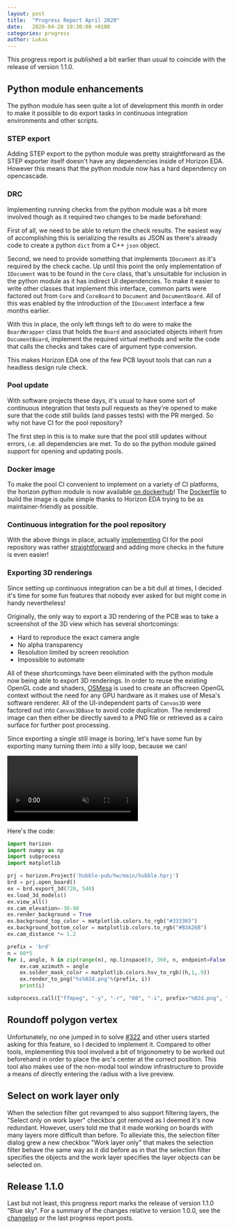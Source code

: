 ```yaml
---
layout: post
title:  "Progress Report April 2020"
date:   2020-04-28 19:30:00 +0100
categories: progress
author: Lukas
---
```


This progress report is published a bit earlier than usual to coincide
with the release of version 1.1.0.

## Python module enhancements

The python module has seen quite a lot of development this month in
order to make it possible to do export tasks in continuous integration
environments and other scripts.

### STEP export

Adding STEP export to the python module was pretty straightforward as
the STEP exporter itself doesn't have any dependencies inside
of Horizon EDA. However this means that the python module now has a
hard dependency on opencascade.

### DRC

Implementing running checks from the python module was a bit more involved though as
it required two changes to be made beforehand:

First of all, we
need to be able to return the check results. The easiest way of
accomplishing this is serializing the results as JSON as there's already
code to create a python `dict` from a C++ `json` object.

Second, we need to provide something that implements `IDocument` as
it's required by the check cache. Up until this point the only
implementation of `IDocument` was to be found in the `Core` class,
that's unsuitable for inclusion in the python module as it has indirect
UI dependencies. To make it easier to write other classes that
implement this interface, common parts were factored out from
`Core` and `CoreBoard` to `Document` and `DocumentBoard`.
All of this was enabled by the introduction of
the `IDocument` interface a few months earlier.

With this in place, the only left things left to do were to make the
`BoardWrapper` class that holds the `Board` and
associated objects inherit from `DocumentBoard`, implement the
required virtual methods and write the code that calls the checks and
takes care of argument type conversion.

This makes Horizon EDA one of the few PCB layout tools that can run a
headless design rule check.

### Pool update

With software projects these days, it's usual to have some sort of
continuous integration that tests pull requests as they're opened to
make sure that the code still builds (and passes tests) with the PR
merged. So why not have CI for the pool repository?

The first step in this is to make sure that the pool still updates
without errors, i.e. all dependencies are met. To do so the python
module gained support for opening and updating pools.

### Docker image

To make the pool CI convenient to implement on a variety of CI
platforms, the horizon python module is now available [on
dockerhub](https://hub.docker.com/repository/docker/horizoneda/horizon/)!
The
[Dockerfile](https://github.com/horizon-eda/horizon/blob/master/Dockerfile) to build the image is quite simple
thanks to Horizon EDA trying to be as maintainer-friendly as possible.

### Continuous integration for the pool repository

With the above things in place, actually
[implementing](https://github.com/horizon-eda/horizon-pool/tree/master/scripts/ci) CI for the pool
repository was rather
[straightforward](https://github.com/horizon-eda/horizon-pool/blob/master/.github/workflows/all.yml)
and adding more checks in the future is even easier!

### Exporting 3D renderings

Since setting up continuous integration can be a bit dull at times, I
decided it's time for some fun features that nobody ever asked for but
might come in handy nevertheless!

Originally, the only way to export a
3D rendering of the PCB was to take a screenshot of the 3D view which has
several shortcomings:

 - Hard to reproduce the exact camera angle
 - No alpha transparency
 - Resolution limited by screen resolution
 - Impossible to automate

All of these shortcomings have been eliminated with the python module now
being able to export 3D renderings. In order to reuse the existing
OpenGL code and shaders, [OSMesa](https://www.mesa3d.org/osmesa.html)
is used to create an offscreen OpenGL context without the need for any
GPU hardware as it makes use of Mesa's software renderer. All of the UI-independent parts of `Canvas3D` were
factored out into `Canvas3DBase` to avoid code duplication.
The rendered image can then either be
directly saved to a PNG file or retrieved as a cairo surface for
further post processing.

Since exporting a single still image is boring, let's have some fun by
exporting many turning them into a silly loop, because we can!

<video muted controls loop style="max-width:100%;">
  <source src="/assets/brd.mp4">
</video>

Here's the code:

```python
import horizon
import numpy as np
import subprocess
import matplotlib

prj = horizon.Project('hubble-pub/hw/main/hubble.hprj')
brd = prj.open_board()
ex = brd.export_3d(720, 540)
ex.load_3d_models()
ex.view_all()
ex.cam_elevation=-30-90
ex.render_background = True
ex.background_top_color = matplotlib.colors.to_rgb("#333365")
ex.background_bottom_color = matplotlib.colors.to_rgb("#B3A26B")
ex.cam_distance *= 1.2

prefix = 'brd'
n = 60*5
for i, angle, h in zip(range(n), np.linspace(0, 360, n, endpoint=False), np.linspace(0, 1, n, endpoint=False)) :
    ex.cam_azimuth = angle
    ex.solder_mask_color = matplotlib.colors.hsv_to_rgb((h,1,.9))
    ex.render_to_png("%s%02d.png"%(prefix, i))
    print(i)

subprocess.call(["ffmpeg", "-y", "-r", "60", "-i", prefix+"%02d.png", "-pix_fmt", "yuv420p", prefix+".mp4"])
```

## Roundoff polygon vertex

Unfortunately, no one jumped in to solve
[#322](https://github.com/horizon-eda/horizon/issues/322) and other
users started asking for this feature, so I decided to implement it.
Compared to other tools, implementing this tool involved a bit of
trigonometry to be worked out beforehand in order to place the arc's
center at the correct position. This tool also makes use of the
non-modal tool window infrastructure to provide a means of directly
entering the radius with a live preview.

## Select on work layer only

When the selection filter got revamped to also support filtering
layers, the "Select only on work layer" checkbox got removed as I
deemed it's now redundant. However, users told me that it made working
on boards with many layers more difficult than before. To alleviate
this, the selection filter dialog grew a new checkbox "Work layer only"
that makes the selection filter behave the same way as it did before as
in that the selection filter specifies the objects and
the work layer specifies the layer objects can be selected on.

## Release 1.1.0

Last but not least, this progress report marks the release of version
1.1.0 "Blue sky". For a summary of the changes relative to version
1.0.0, see the
[changelog](https://github.com/horizon-eda/horizon/blob/v1.1.0/CHANGELOG.md)
or the last progress report posts.

